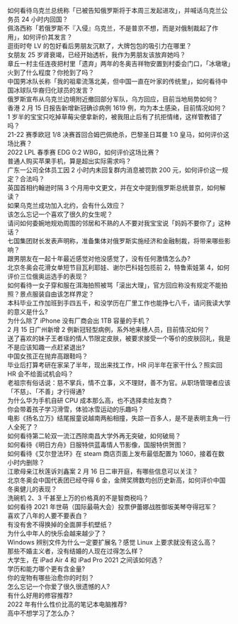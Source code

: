 如何看待乌克兰总统称「已被告知俄罗斯将于本周三发起进攻」，并喊话乌克兰公务员 24 小时内回国？  
佩洛西称「若俄罗斯不『入侵』乌克兰，不是普京不想，而是对俄制裁起了作用」，如何评价其发言？  
逛街时夸 LV 的包好看后男朋友沉默了，大牌包包的吸引力在哪里？  
女朋友 25 岁肾衰竭，已经开始透析，我作为男朋友该放弃她吗？  
章丘一村主任连夜把村里「遗弃」两年的冬奥吉祥物安置到村委会门口，「冰墩墩」火到了什么程度？你抢到了吗？  
中国男冰队长称「我的祖辈流落北美，但中国一直在叶家的传统里」，如何看待中国冰球队华裔归化球员的发言？  
俄罗斯宣布从乌克兰边境附近撤回部分军队，乌方回应，目前当地局势如何？  
香港 2 月 15 日报告新增新冠确诊病例 1619 例，均为本土感染，目前情况如何？  
1 岁半的宝宝只吃掉草莓尖便拿新的，被我阻止后有了抗拒情绪，这样管教错了吗？  
21-22 赛季欧冠 1/8 决赛首回合姆巴佩绝杀，巴黎圣日耳曼 1:0 皇马，如何评价这场比赛？  
2022 LPL 春季赛 EDG 0:2 WBG，如何评价这场比赛？  
普通人购买苹果手机，算是超出实际需求吗？  
广东一公司全体员工因 2 小时内未回复群内消息被罚款 200 元，如何评价这一规定？合法吗？  
英国首相约翰逊时隔 3 个月用中文更文，并在文中提到俄罗斯总统普京，如何解读？  
如果乌克兰成功加入北约，会有什么效应？  
该怎么忘记一个喜欢了很久的女生呢？  
请问如何委婉地规劝周围的邻居和不熟的人不要对我宝宝说「妈妈不要你了」这种话？  
七国集团财长发表声明称，准备集体对俄罗斯实施经济和金融制裁，将带来哪些影响？  
跟男朋友在一起十年最近感觉对他没感觉了，没有任何激情怎么办?  
北京冬奥会花滑女单短节目瓦利耶娃、谢尔巴科娃包揽前 2，特鲁索娃第 4，如何评价三位俄奥运选手的表现？  
如何看待一女子穿和服在洱海拍照被骂「滚出大理」，官方回应称没有规定不能拍照？景点服装自由该怎样界定？  
本科毕业工作加班到手四五千，和没学历在厂里工作也能挣七八千，请问我读大学的意义是什么?  
为什么除了 iPhone 没有厂商会出 1TB 容量的手机？  
2 月 15 日广州新增 2 例新冠轻型病例，系外地来穗人员，目前情况如何？  
送了喜欢的妹子王者瑶的情人节限定皮肤，被要求接受一个等价的皮肤回礼，我是不是应该知趣一点赶紧退出?  
中国女孩正在抛弃高跟鞋吗？  
毕业后打算考研在家呆了半年，现出来找工作，HR 问半年在家干什么？照实回 HR 会不给面试机会吗？  
老祖宗有俗话说：慈不掌兵，情不立事，义不理财，善不为官。从职场管理者应该「不慈」、「不善」才行得通?  
为什么华为手机自研 CPU 成本那么高，也不选择卖给友商？  
你会带着孩子学习滑雪，体验冰雪运动的乐趣吗？  
电影《扬名立万》结尾报童说越南两船相撞，失踪一百多人，是不是表明主角一行人全死了？  
如何看待第二轮双一流江西除南昌大学外再无突破，如何破局？  
如何看待《明日方舟》日服特供蓝毒情人节影像，国服特供贺图？  
如何看待《艾尔登法环》在 steam 商店页面上发布最低配置为 1060，接着在数小时内删除？  
江歌母亲江秋莲诉刘鑫案 2 月 16 日二审开庭，有哪些信息可以关注？  
北京冬奥会中国代表团已经夺得 6 金，金牌奖牌数均创历史新高，如何评价中国冬奥健儿的表现？  
洗碗机 2、3 千甚至上万的价格真的不是智商税吗？  
如何看待 2021 年世萌（国际最萌大会）投票伊蕾娜战胜御坂美琴夺得冠军？  
喜欢了八年的人要不要表白？  
有没有舍不得换掉的全面屏手机壁纸？  
为什么中年人的快乐会越来越少了？  
Windows 辨别文件为什么一定要扩展名？感觉 Linux 上要求就没有这么高？  
那些不婚主义者，没有结婚的人现在过得怎么样？  
大学生，在 iPad Air 4 和 iPad Pro 2021 之间该如何选？  
学历和能力哪个更有含金量?  
你的宠物有哪些治愈你的时刻？  
怎么忘记一个你爱了很久很遗憾的人?  
有什么好用的修容推荐?  
2022 年有什么性价比高的笔记本电脑推荐?  
高中不想学习了怎么办？  
